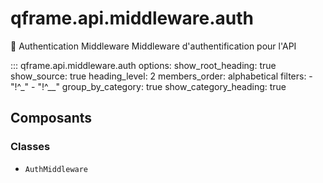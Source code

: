# qframe.api.middleware.auth


🔐 Authentication Middleware
Middleware d'authentification pour l'API


::: qframe.api.middleware.auth
    options:
      show_root_heading: true
      show_source: true
      heading_level: 2
      members_order: alphabetical
      filters:
        - "!^_"
        - "!^__"
      group_by_category: true
      show_category_heading: true

## Composants

### Classes

- `AuthMiddleware`

